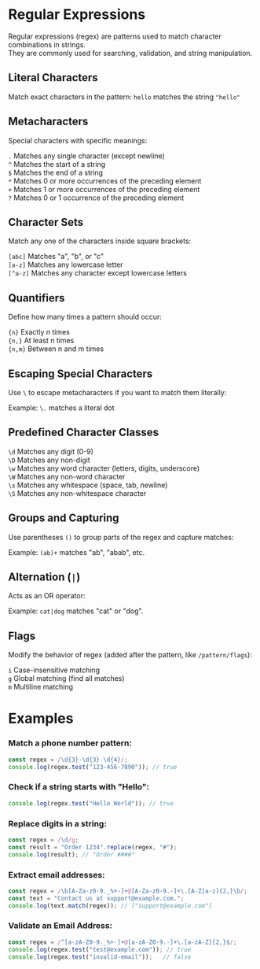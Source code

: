 # Regular Expressions

Regular expressions (regex) are patterns used to match character combinations in strings.  
They are commonly used for searching, validation, and string manipulation.

## Literal Characters
Match exact characters in the pattern: `hello` matches the string `"hello"`


## Metacharacters
Special characters with specific meanings:

`.` Matches any single character (except newline)  
`^` Matches the start of a string  
`$` Matches the end of a string  
`*` Matches 0 or more occurrences of the preceding element  
`+` Matches 1 or more occurrences of the preceding element  
`?` Matches 0 or 1 occurrence of the preceding element  

## Character Sets
Match any one of the characters inside square brackets:

`[abc]` Matches "a", "b", or "c"  
`[a-z]` Matches any lowercase letter  
`[^a-z]` Matches any character except lowercase letters  

## Quantifiers
Define how many times a pattern should occur:

`{n}` Exactly n times  
`{n,}` At least n times  
`{n,m}` Between n and m times  

## Escaping Special Characters
Use `\` to escape metacharacters if you want to match them literally:

Example: `\.` matches a literal dot

## Predefined Character Classes

`\d` Matches any digit (0-9)  
`\D` Matches any non-digit  
`\w` Matches any word character (letters, digits, underscore)  
`\W` Matches any non-word character  
`\s` Matches any whitespace (space, tab, newline)  
`\S` Matches any non-whitespace character  

## Groups and Capturing

Use parentheses `()` to group parts of the regex and capture matches:

Example: `(ab)+` matches "ab", "abab", etc.

## Alternation (`|`)

Acts as an OR operator:

Example: `cat|dog` matches "cat" or "dog".

## Flags

Modify the behavior of regex (added after the pattern, like `/pattern/flags`):

`i` Case-insensitive matching  
`g` Global matching (find all matches)  
`m` Multiline matching  

# Examples

### Match a phone number pattern:
```js
const regex = /\d{3}-\d{3}-\d{4}/;
console.log(regex.test("123-456-7890")); // true
```

### Check if a string starts with "Hello":
```js
console.log(regex.test("Hello World")); // true
```

### Replace digits in a string:
```js
const regex = /\d/g;
const result = "Order 1234".replace(regex, "#");
console.log(result); // "Order ####"
```

### Extract email addresses:
```js
const regex = /\b[A-Za-z0-9._%+-]+@[A-Za-z0-9.-]+\.[A-Z|a-z]{2,}\b/;
const text = "Contact us at support@example.com.";
console.log(text.match(regex)); // ["support@example.com"]
```

### Validate an Email Address:
```js
const regex = /^[a-zA-Z0-9._%+-]+@[a-zA-Z0-9.-]+\.[a-zA-Z]{2,}$/;
console.log(regex.test("test@example.com")); // true
console.log(regex.test("invalid-email"));   // false
```
